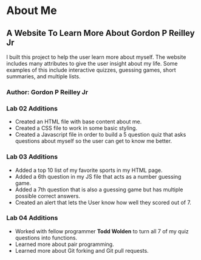 # About Me

## A Website To Learn More About Gordon P Reilley Jr

I built this project to help the user learn more about myself. The website includes many attributes to give the user insight about my life. Some examples of this include interactive quizzes, guessing games, short summaries, and multiple lists.

### Author: Gordon P Reilley Jr

### Lab 02 Additions

- Created an HTML file with base content about me.
- Created a CSS file to work in some basic styling.
- Created a Javascript file in order to build a 5 question quiz that asks questions about myself so the user can get to know me better.

### Lab 03 Additions

- Added a top 10 list of my favorite sports in my HTML page.
- Added a 6th question in my JS file that acts as a number guessing game.
- Added a 7th question that is also a guessing game but has multiple possible correct answers.
- Created an alert that lets the User know how well they scored out of 7.

### Lab 04 Additions

- Worked with fellow programmer **Todd Wolden** to turn all 7 of my quiz questions into functions.
- Learned more about pair programming.
- Learned more about Git forking and Git pull requests.

